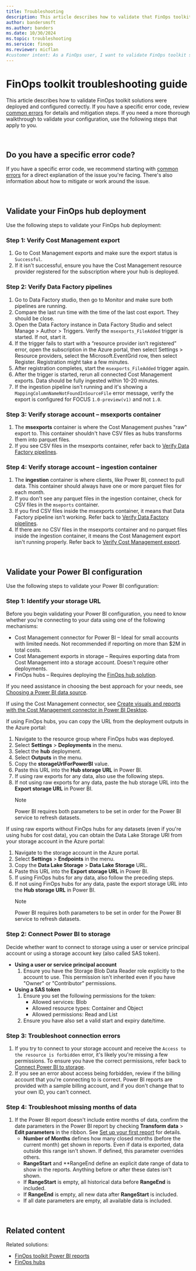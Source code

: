 ```yaml
---
title: Troubleshooting
description: This article describes how to validate that FinOps toolkit solutions are deployed and configured correctly, including troubleshooting common errors.
author: bandersmsft
ms.author: banders
ms.date: 10/30/2024
ms.topic: troubleshooting
ms.service: finops
ms.reviewer: micflan
#customer intent: As a FinOps user, I want to validate FinOps toolkit solutions are deployed and configured correctly.
---
```


<!-- markdownlint-disable-next-line MD025 -->
# FinOps toolkit troubleshooting guide

This article describes how to validate FinOps toolkit solutions were deployed and configured correctly. If you have a specific error code, review [common errors](errors.md) for details and mitigation steps. If you need a more thorough walkthrough to validate your configuration, use the following steps that apply to you.

<!--
If the information provided doesn't help you, [Create a support request](/azure/cost-management-billing/costs/cost-management-error-codes#create-a-support-request).
-->

<br>

## Do you have a specific error code?

If you have a specific error code, we recommend starting with [common errors](errors.md) for a direct explanation of the issue you're facing. There's also information about how to mitigate or work around the issue.

<br>

## Validate your FinOps hub deployment

Use the following steps to validate your FinOps hub deployment:
<!--
1. [Cost Export](#cost-export)
2. [Azure Data Factory](#data-factory)
3. [Storage Account (MSExport and Ingestion Containers)](#storage-account)
4. [Power BI](#power-bi)

### Cost Management export

- Error: "Failed to export cost data" - Ensure the Cost Management register provider is registered.
- Error: "Export status failed" - Verify subscription settings and permissions.

### Data Factory

- Error: "Pipeline failed to run" - Check triggers and resource provider registration.
- Error: "Pipeline not running" - Ensure pipelines are active and compare last run times.

### Storage account

- Error: "No parquet files in Ingestion container" - Verify Data Factory pipeline and Cost Export status.
- Error: "CSV files in MSExport container" - Data Factory pipeline not transforming data.

### Power BI

- Error: "Access to the resource is forbidden" - Check user permissions or SAS token settings.
- Error: "Invalid Billing Account ID" - Ensure the correct billing account ID is used in the Commitment Discounts report.
-->

### Step 1: Verify Cost Management export

1. Go to Cost Management exports and make sure the export status is `Successful`.
2. If it isn't successful, ensure you have the Cost Management resource provider registered for the subscription where your hub is deployed.

### Step 2: Verify Data Factory pipelines

1. Go to Data Factory studio, then go to Monitor and make sure both pipelines are running.
2. Compare the last run time with the time of the last cost export. They should be close.
3. Open the Data Factory instance in Data Factory Studio and select Manage > Author > Triggers. Verify the `msexports_FileAdded` trigger is started. If not, start it.
4. If the trigger fails to start with a “resource provider isn't registered” error, open the subscription in the Azure portal, then select Settings > Resource providers, select the Microsoft.EventGrid row, then select Register. Registration might take a few minutes.
5. After registration completes, start the `msexports_FileAdded` trigger again.
6. After the trigger is started, rerun all connected Cost Management exports. Data should be fully ingested within 10-20 minutes.
7. If the ingestion pipeline isn't running and it's showing a `MappingColumnNameNotFoundInSourceFile` error message, verify the export is configured for FOCUS `1.0-preview(v1)` and not `1.0`.

### Step 3: Verify storage account – msexports container

1. The **msexports** container is where the Cost Management pushes "raw" export to. This container shouldn't have CSV files as hubs transforms them into parquet files.
2. If you see CSV files in the msexports container, refer back to [Verify Data Factory pipelines](#step-2-verify-data-factory-pipelines).

### Step 4: Verify storage account – ingestion container

1. The **ingestion** container is where clients, like Power BI, connect to pull data. This container should always have one or more parquet files for each month.
2. If you don't see any parquet files in the ingestion container, check for CSV files in the `mseports` container.
3. If you find CSV files inside the msexports container, it means that Data Factory pipeline isn't working. Refer back to [Verify Data Factory pipelines](#step-2-verify-data-factory-pipelines).
4. If there are no CSV files in the msexports container and no parquet files inside the ingestion container, it means the Cost Management export isn't running properly. Refer back to [Verify Cost Management export](#step-1-verify-cost-management-export).

<!--
### Step 5: Confirm data ingestion is working

1. If you have a parquet file in the ingestion container, it means the "Data Ingestion" component is working fine.
-->

<br>

## Validate your Power BI configuration

Use the following steps to validate your Power BI configuration:

### Step 1: Identify your storage URL

Before you begin validating your Power BI configuration, you need to know whether you're connecting to your data using one of the following mechanisms:

- Cost Management connector for Power BI – Ideal for small accounts with limited needs. Not recommended if reporting on more than $2M in total costs.
- Cost Management exports in storage – Requires exporting data from Cost Management into a storage account. Doesn't require other deployments.
- FinOps hubs – Requires deploying the [FinOps hub solution](../hubs/finops-hubs-overview.md).

If you need assistance in choosing the best approach for your needs, see [Choosing a Power BI data source](../power-bi/help-me-choose.md).

If using the Cost Management connector, see [Create visuals and reports with the Cost Management connector in Power BI Desktop](/power-bi/connect-data/desktop-connect-azure-cost-management).

If using FinOps hubs, you can copy the URL from the deployment outputs in the Azure portal:

1. Navigate to the resource group where FinOps hubs was deployed.
2. Select **Settings** > **Deployments** in the menu.
3. Select the **hub** deployment.
4. Select **Outputs** in the menu.
5. Copy the **storageUrlForPowerBI** value.
6. Paste this URL into the **Hub storage URL** in Power BI.
7. If using raw exports for any data, also use the following steps.
8. If not using raw exports for any data, paste the hub storage URL into the **Export storage URL** in Power BI.
   > [!NOTE]
   > Power BI requires both parameters to be set in order for the Power BI service to refresh datasets.

If using raw exports without FinOps hubs for any datasets (even if you're using hubs for cost data), you can obtain the Data Lake Storage URI from your storage account in the Azure portal:

1. Navigate to the storage account in the Azure portal.
2. Select **Settings** > **Endpoints** in the menu.
3. Copy the **Data Lake Storage** > **Data Lake Storage** URL.
4. Paste this URL into the **Export storage URL** in Power BI.
5. If using FinOps hubs for any data, also follow the preceding steps.
6. If not using FinOps hubs for any data, paste the export storage URL into the **Hub storage URL** in Power BI.
   > [!NOTE]
   > Power BI requires both parameters to be set in order for the Power BI service to refresh datasets.

### Step 2: Connect Power BI to storage

Decide whether want to connect to storage using a user or service principal account or using a storage account key (also called SAS token).

- **Using a user or service principal account**
  1. Ensure you have the Storage Blob Data Reader role explicitly to the account to use. This permission isn't inherited even if you have "Owner" or "Contributor" permissions.
- **Using a SAS token**
  1. Ensure you set the following permissions for the token:
     - Allowed services: Blob
     - Allowed resource types: Container and Object
     - Allowed permissions: Read and List
  2. Ensure you have also set a valid start and expiry date/time.

### Step 3: Troubleshoot connection errors

1. If you try to connect to your storage account and receive the `Access to the resource is forbidden` error, it's likely you're missing a few permissions. To ensure you have the correct permissions, refer back to [Connect Power BI to storage](#step-2-connect-power-bi-to-storage).
2. If you see an error about access being forbidden, review if the billing account that you're connecting to is correct. Power BI reports are provided with a sample billing account, and if you don't change that to your own ID, you can't connect.

### Step 4: Troubleshoot missing months of data

1. If the Power BI report doesn't include entire months of data, confirm the date parameters in the Power BI report by checking **Transform data** > **Edit parameters** in the ribbon. See [Set up your first report](../power-bi/setup.md) for details.
   - **Number of Months** defines how many closed months (before the current month) get shown in reports. Even if data is exported, data outside this range isn't shown. If defined, this parameter overrides others.
   - **RangeStart** and **RangeEnd define an explicit date range of data to show in the reports. Anything before or after these dates isn't shown.
   - If **RangeStart** is empty, all historical data before **RangeEnd** is included.
   - If **RangeEnd** is empty, all new data after **RangeStart** is included.
   - If all date parameters are empty, all available data is included.

<br>

<!--
## Create a support request

If you're facing an error not listed above or need more help, file a [support request](/azure/azure-portal/supportability/how-to-create-azure-support-request) and specify the issue type as Billing.

<br>
-->
## Related content

Related solutions:

- [FinOps toolkit Power BI reports](../power-bi/reports.md)
- [FinOps hubs](../hubs/finops-hubs-overview.md)
